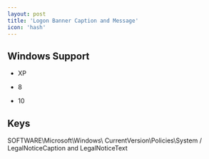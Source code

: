 ```yaml
---
layout: post
title: 'Logon Banner Caption and Message'
icon: 'hash'
---
```


## Windows Support

- XP

- 8

- 10



## Keys

SOFTWARE\Microsoft\Windows\ CurrentVersion\Policies\System / LegalNoticeCaption and LegalNoticeText


